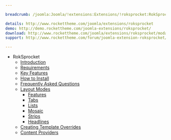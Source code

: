 ```yaml
---

breadcrumb: /joomla:Joomla/!extensions:Extensions/!roksprocket:RokSprocket

details: http://www.rockettheme.com/joomla/extensions/roksprocket
demo: http://demo.rockettheme.com/joomla-extensions/roksprocket/
download: http://www.rockettheme.com/joomla/extensions/roksprocket/modal/downloads
support: http://www.rockettheme.com/forum/joomla-extension-roksprocket/

---
```


* RokSprocket
    * [Introduction]()
    * [Requirements](INDEX.md#requirements)
    * [Key Features](INDEX.md#key-features)
    * [How to Install](INDEX.md#how-to-install)
    * [Frequently Asked Questions](faq.md)
    * [Layout Modes](layout_modes.md)
    	* [Features](features_mode.md)
    	* [Tabs](tabs_mode.md)
    	* [Lists](lists_mode.md)
    	* [Mosaic](mosaic_mode.md)
    	* [Strips](strips_mode.md)
    	* [Headlines](headlines_mode.md)
    * [Creating Template Overrides](layout_modes.md#creating-template-overrides)
    * [Content Providers](layout_modes.md#content-providers)
